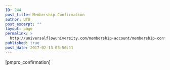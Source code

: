 ```yaml
---
ID: 244
post_title: Membership Confirmation
author: UfU
post_excerpt: ""
layout: page
permalink: >
  http://universalflowuniversity.com/membership-account/membership-confirmation/
published: true
post_date: 2017-02-13 03:50:11
---
```

[pmpro_confirmation]